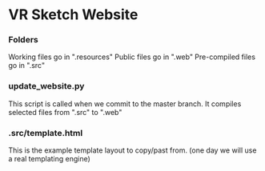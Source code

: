 # VR Sketch Website

### Folders
Working files go in ".resources"
Public files go in ".web"
Pre-compiled files go in ".src"

### update_website.py
This script is called when we commit to the master branch.
It compiles selected files from ".src" to ".web"

### .src/template.html
This is the example template layout to copy/past from. (one day we will use a real templating engine)
